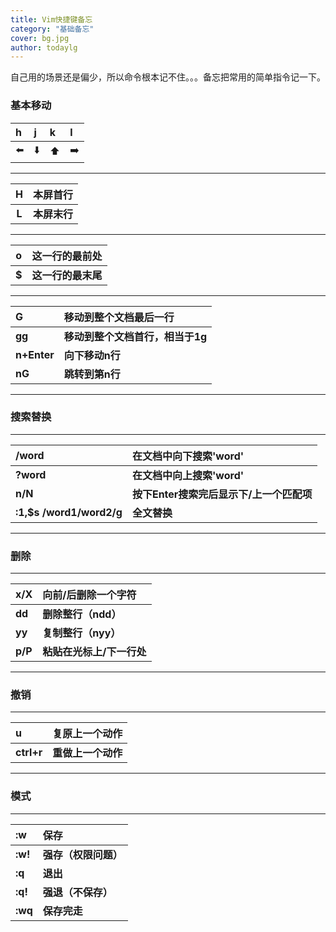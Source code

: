 ```yaml
---
title: Vim快捷键备忘
category: "基础备忘"
cover: bg.jpg
author: todaylg
---
```


自己用的场景还是偏少，所以命令根本记不住。。。备忘把常用的简单指令记一下。

### 基本移动

| h   | j   | k   | l   |
|:--- |:--- |:--- |:--- |
| ⬅️  | ⬇️  | ⬆️  | ➡️  |

---

| H     | 本屏首行     |
|:-----:|:--------:|
| **L** | **本屏末行** |

---

| **o** | **这一行的最前处** |
|:-----:|:-----------:|
| **$** | **这一行的最末尾** |

---

| **G**       | **移动到整个文档最后一行**     |
|:----------- |:------------------- |
| **gg**      | **移动到整个文档首行，相当于1g** |
| **n+Enter** | **向下移动n行**          |
| **nG**      | **跳转到第n行**          |

---

### 搜索替换

---

| **/word**                | **在文档中向下搜索'word'**        |
|:------------------------ |:------------------------- |
| **?word**                | **在文档中向上搜索'word'**        |
| **n/N**                  | **按下Enter搜索完后显示下/上一个匹配项** |
| **:1,$s /word1/word2/g** | **全文替换**                  |

---

### 删除

---

| **x/X** | **向前/后删除一个字符**  |
|:------- |:--------------- |
| **dd**  | **删除整行（ndd）**   |
| **yy**  | **复制整行（nyy）**   |
| **p/P** | **粘贴在光标上/下一行处** |

---

### 撤销

---

| **u**      | **复原上一个动作** |
|:---------- |:----------- |
| **ctrl+r** | **重做上一个动作** |

---

### 模式

---

| **:w**  | **保存**       |
|:------- |:------------ |
| **:w!** | **强存（权限问题）** |
| **:q**  | **退出**       |
| **:q!** | **强退（不保存）**  |
| **:wq** | **保存完走**     |


